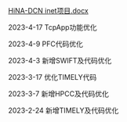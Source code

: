 [HiNA-DCN inet项目.docx](https://github.com/kalsasdf/HiNA-DCN_INET/files/11248932/HiNA-DCN.inet.docx)


2023-4-17 TcpApp功能优化

2023-4-9 PFC代码优化

2023-4-3 新增SWIFT及代码优化

2023-3-17 优化TIMELY代码

2023-3-7 新增HPCC及代码优化

2023-2-24 新增TIMELY及代码优化
